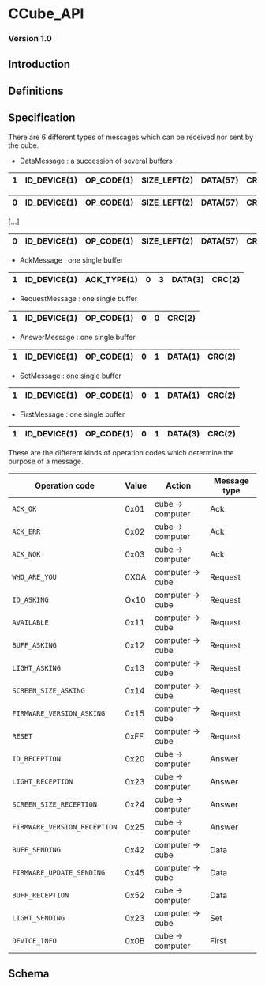 # CCube_API


### Version 1.0


## Introduction


## Definitions


## Specification

There are 6 different types of messages which can be received nor sent by the cube.

- DataMessage : a succession of several buffers

1 | ID_DEVICE(1) | OP_CODE(1) | SIZE_LEFT(2) | DATA(57) | CRC(2)
--- | --- | --- | --- | --- | ---

0 | ID_DEVICE(1) | OP_CODE(1) | SIZE_LEFT(2) | DATA(57) | CRC(2)
--- | --- | --- | --- | --- | ---

[...]

0 | ID_DEVICE(1) | OP_CODE(1) | SIZE_LEFT(2) | DATA(57) | CRC(2)
--- | --- | --- | --- | --- | ---

- AckMessage : one single buffer

1 | ID_DEVICE(1) | ACK_TYPE(1) | 0 | 3 | DATA(3) | CRC(2)
--- | --- | --- | --- | --- | --- | ---

- RequestMessage : one single buffer

1 | ID_DEVICE(1) | OP_CODE(1) | 0 | 0 | CRC(2)
--- | --- | --- | --- | --- | ---

- AnswerMessage : one single buffer

1 | ID_DEVICE(1) | OP_CODE(1) | 0 | 1 | DATA(1) | CRC(2)        
--- | --- | --- | --- | --- | --- | ---

- SetMessage : one single buffer

1 | ID_DEVICE(1) | OP_CODE(1) | 0 | 1 | DATA(1) | CRC(2)
--- | --- | --- | --- | --- | --- | ---

- FirstMessage : one single buffer

1 | ID_DEVICE(1) | OP_CODE(1) | 0 | 1 | DATA(3) | CRC(2)        
--- | --- | --- | --- | --- | --- | ---

These are the different kinds of operation codes which determine the purpose of a message.

Operation code | Value | Action | Message type
--- | --- | --- | ---
`ACK_OK` | 0x01 | cube -> computer | Ack
`ACK_ERR` | 0x02 | cube -> computer | Ack
`ACK_NOK` | 0x03 | cube -> computer | Ack
`WHO_ARE_YOU` | 0X0A | computer -> cube | Request
`ID_ASKING` | Ox10 | computer -> cube | Request
`AVAILABLE` | 0x11 | computer -> cube | Request
`BUFF_ASKING` | 0x12 | computer -> cube | Request
`LIGHT_ASKING` | 0x13 | computer -> cube | Request
`SCREEN_SIZE_ASKING` | 0x14 | computer -> cube | Request
`FIRMWARE_VERSION_ASKING` | 0x15 | computer -> cube | Request
`RESET` | 0xFF | computer -> cube | Request
`ID_RECEPTION` | 0x20 | cube -> computer | Answer
`LIGHT_RECEPTION` | 0x23 | cube -> computer | Answer
`SCREEN_SIZE_RECEPTION` | 0x24 | cube -> computer | Answer
`FIRMWARE_VERSION_RECEPTION` | 0x25 | cube -> computer | Answer
`BUFF_SENDING` | 0x42 | computer -> cube | Data
`FIRMWARE_UPDATE_SENDING` | 0x45 | computer -> cube | Data
`BUFF_RECEPTION` | 0x52 | cube -> computer | Data
`LIGHT_SENDING` | 0x23 | computer -> cube | Set
`DEVICE_INFO` | 0x0B | cube -> computer | First


## Schema